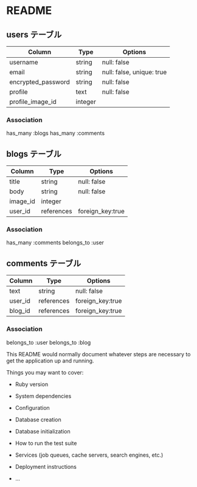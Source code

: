 # README

## users テーブル

| Column             | Type    | Options 　                |
| ------------------ | ------- | ------------------------- |
| username           | string  | null: false 　            |
| email              | string  | null: false, unique: true |
| encrypted_password | string  | null: false 　            |
| profile            | text    | null: false 　            |
| profile_image_id   | integer | 　                        |

### Association

has_many :blogs
has_many :comments

## blogs テーブル

| Column   | Type       | Options 　       |
| -------- | ---------- | ---------------- |
| title    | string     | null: false 　   |
| body     | string     | null: false      |
| image_id | integer    |                  |
| user_id  | references | foreign_key:true |

### Association

has_many :comments
belongs_to :user

## comments テーブル

| Column  | Type       | Options 　       |
| ------- | ---------- | ---------------- |
| text    | string     | null: false 　   |
| user_id | references | foreign_key:true |
| blog_id | references | foreign_key:true |

### Association

belongs_to :user
belongs_to :blog

This README would normally document whatever steps are necessary to get the
application up and running.

Things you may want to cover:

- Ruby version

- System dependencies

- Configuration

- Database creation

- Database initialization

- How to run the test suite

- Services (job queues, cache servers, search engines, etc.)

- Deployment instructions

- ...

